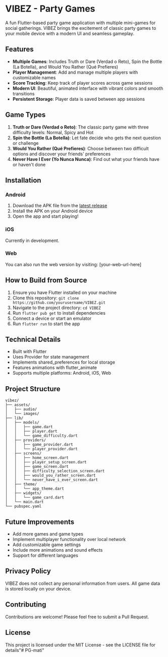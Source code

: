 # VIBEZ - Party Games

A fun Flutter-based party game application with multiple mini-games for social gatherings. VIBEZ brings the excitement of classic party games to your mobile device with a modern UI and seamless gameplay.

## Features

- **Multiple Games**: Includes Truth or Dare (Verdad o Reto), Spin the Bottle (La Botella), and Would You Rather (Qué Prefieres)
- **Player Management**: Add and manage multiple players with customizable names
- **Score Tracking**: Keep track of player scores across game sessions
- **Modern UI**: Beautiful, animated interface with vibrant colors and smooth transitions
- **Persistent Storage**: Player data is saved between app sessions

## Game Types

1. **Truth or Dare (Verdad o Reto)**: The classic party game with three difficulty levels: Normal, Spicy and Hot
2. **Spin the Bottle (La Botella)**: Let fate decide who gets the next question or challenge
3. **Would You Rather (Qué Prefieres)**: Choose between two difficult options and discover your friends' preferences
4. **Never Have I Ever (Yo Nunca Nunca)**: Find out what your friends have or haven't done

## Installation

### Android
1. Download the APK file from the [latest release](https://github.com/yourusername/VIBEZ/releases/latest)
2. Install the APK on your Android device
3. Open the app and start playing!

### iOS
Currently in development.

### Web
You can also run the web version by visiting: [your-web-url-here]

## How to Build from Source

1. Ensure you have Flutter installed on your machine
2. Clone this repository: `git clone https://github.com/yourusername/VIBEZ.git`
3. Navigate to the project directory: `cd VIBEZ`
4. Run `flutter pub get` to install dependencies
5. Connect a device or start an emulator
6. Run `flutter run` to start the app

## Technical Details

- Built with Flutter
- Uses Provider for state management
- Implements shared_preferences for local storage
- Features animations with flutter_animate
- Supports multiple platforms: Android, iOS, Web

## Project Structure

```
vibez/
├── assets/
│   ├── audio/
│   └── images/
├── lib/
│   ├── models/
│   │   ├── game.dart
│   │   ├── player.dart
│   │   └── game_difficulty.dart
│   ├── providers/
│   │   ├── game_provider.dart
│   │   └── player_provider.dart
│   ├── screens/
│   │   ├── home_screen.dart
│   │   ├── player_setup_screen.dart
│   │   ├── game_screen.dart
│   │   ├── difficulty_selection_screen.dart
│   │   ├── would_you_rather_screen.dart
│   │   └── never_have_i_ever_screen.dart
│   ├── theme/
│   │   └── app_theme.dart
│   ├── widgets/
│   │   └── game_card.dart
│   └── main.dart
└── pubspec.yaml
```

## Future Improvements

- Add more games and game types
- Implement multiplayer functionality over local network
- Add customizable game settings
- Include more animations and sound effects
- Support for different languages

## Privacy Policy

VIBEZ does not collect any personal information from users. All game data is stored locally on your device.

## Contributing

Contributions are welcome! Please feel free to submit a Pull Request.

## License

This project is licensed under the MIT License - see the LICENSE file for details"# PG-mati" 
